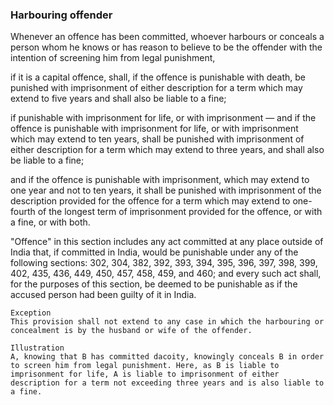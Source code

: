 ### Harbouring offender

Whenever an offence has been committed, whoever harbours or conceals a person whom he knows or has reason to believe to be the offender with the intention of screening him from legal punishment,

if it is a capital offence, shall, if the offence is punishable with death, be punished with imprisonment of either description for a term which may extend to five years and shall also be liable to a fine;

if punishable with imprisonment for life, or with imprisonment — and if the offence is punishable with imprisonment for life, or with imprisonment which may extend to ten years, shall be punished with imprisonment of either description for a term which may extend to three years, and shall also be liable to a fine;

and if the offence is punishable with imprisonment, which may extend to one year and not to ten years, it shall be punished with imprisonment of the description provided for the offence for a term which may extend to one-fourth of the longest term of imprisonment provided for the offence, or with a fine, or with both.

"Offence" in this section includes any act committed at any place outside of India that, if committed in India, would be punishable under any of the following sections: 302, 304, 382, 392, 393, 394, 395, 396, 397, 398, 399, 402, 435, 436, 449, 450, 457, 458, 459, and 460; and every such act shall, for the purposes of this section, be deemed to be punishable as if the accused person had been guilty of it in India.

    Exception
    This provision shall not extend to any case in which the harbouring or concealment is by the husband or wife of the offender.

    Illustration
    A, knowing that B has committed dacoity, knowingly conceals B in order to screen him from legal punishment. Here, as B is liable to imprisonment for life, A is liable to imprisonment of either description for a term not exceeding three years and is also liable to a fine.
